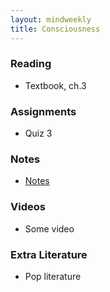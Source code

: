 ```yaml
---
layout: mindweekly
title: Consciousness
---
```


### Reading
+ Textbook, ch.3

### Assignments
+ Quiz 3

### Notes
+ [Notes](notes)

### Videos
+ Some video

### Extra Literature
+ Pop literature
